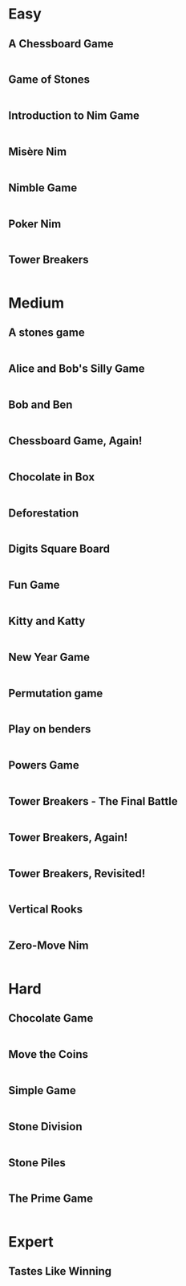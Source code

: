 # Easy

## A Chessboard Game

```java

```

## Game of Stones

```java

```

## Introduction to Nim Game

```java

```

## Misère Nim

```java

```

## Nimble Game

```java

```

## Poker Nim

```java

```

## Tower Breakers

```java

```

# Medium

## A stones game

```java

```

## Alice and Bob's Silly Game

```java

```

## Bob and Ben

```java

```

## Chessboard Game, Again!

```java

```

## Chocolate in Box

```java

```

## Deforestation

```java

```

## Digits Square Board

```java

```

## Fun Game

```java

```

## Kitty and Katty

```java

```

## New Year Game

```java

```

## Permutation game

```java

```

## Play on benders

```java

```

## Powers Game

```java

```

## Tower Breakers - The Final Battle

```java

```

## Tower Breakers, Again!

```java

```

## Tower Breakers, Revisited!

```java

```

## Vertical Rooks

```java

```

## Zero-Move Nim

```java

```

# Hard

## Chocolate Game

```java

```

## Move the Coins

```java

```

## Simple Game

```java

```

## Stone Division

```java

```

## Stone Piles

```java

```

## The Prime Game

```java

```

# Expert

## Tastes Like Winning

```java

```